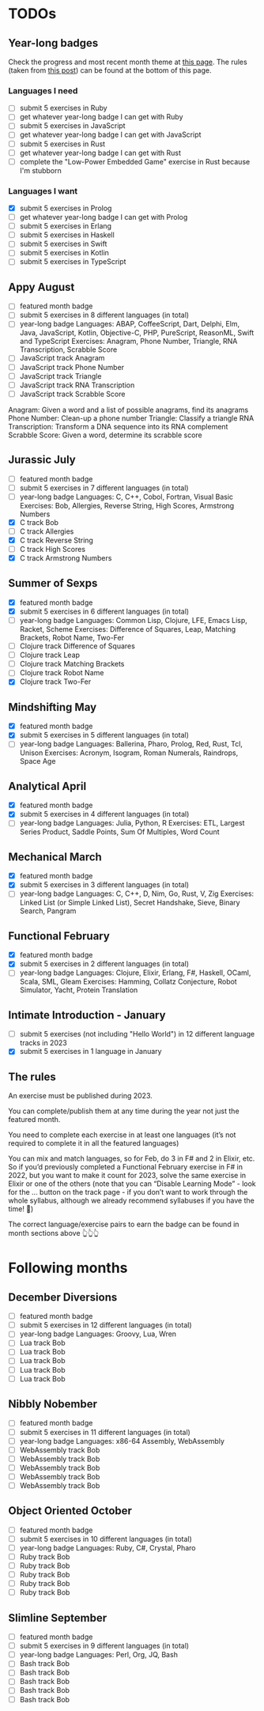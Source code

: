 # TODOs

<!-- ## 12in23 -->

## Year-long badges

Check the progress and most recent month theme at [this page](https://exercism.org/challenges/12in23).
The rules (taken from [this post](https://forum.exercism.org/t/new-12in23-badge-for-completing-all-the-things/4183)) can be found at the bottom of this page.

### Languages I need

- [ ] submit 5 exercises in Ruby
- [ ] get whatever year-long badge I can get with Ruby
- [ ] submit 5 exercises in JavaScript
- [ ] get whatever year-long badge I can get with JavaScript
- [ ] submit 5 exercises in Rust
- [ ] get whatever year-long badge I can get with Rust
- [ ] complete the "Low-Power Embedded Game" exercise in Rust because I'm stubborn

### Languages I want

- [x] submit 5 exercises in Prolog
- [ ] get whatever year-long badge I can get with Prolog
- [ ] submit 5 exercises in Erlang
- [ ] submit 5 exercises in Haskell
- [ ] submit 5 exercises in Swift
- [ ] submit 5 exercises in Kotlin
- [ ] submit 5 exercises in TypeScript

## Appy August


- [ ] featured month badge
- [ ] submit 5 exercises in 8 different languages (in total)
- [ ] year-long badge
Languages: ABAP, CoffeeScript, Dart, Delphi, Elm, Java, JavaScript, Kotlin, Objective-C, PHP, PureScript, ReasonML, Swift and TypeScript
Exercises: Anagram, Phone Number, Triangle, RNA Transcription, Scrabble Score
- [ ] JavaScript track Anagram
- [ ] JavaScript track Phone Number
- [ ] JavaScript track Triangle
- [ ] JavaScript track RNA Transcription
- [ ] JavaScript track Scrabble Score

 Anagram: Given a word and a list of possible anagrams, find its anagrams
 Phone Number: Clean-up a phone number
 Triangle: Classify a triangle
 RNA Transcription: Transform a DNA sequence into its RNA complement
 Scrabble Score: Given a word, determine its scrabble score

## Jurassic July

- [ ] featured month badge
- [ ] submit 5 exercises in 7 different languages (in total)
- [ ] year-long badge
Languages: C, C++, Cobol, Fortran, Visual Basic
Exercises: Bob, Allergies, Reverse String, High Scores, Armstrong Numbers
- [x] C track Bob
- [ ] C track Allergies
- [x] C track Reverse String
- [ ] C track High Scores
- [x] C track Armstrong Numbers

## Summer of Sexps

- [x] featured month badge
- [x] submit 5 exercises in 6 different languages (in total)
- [ ] year-long badge
Languages: Common Lisp, Clojure, LFE, Emacs Lisp, Racket, Scheme
Exercises: Difference of Squares, Leap, Matching Brackets, Robot Name, Two-Fer
- [ ] Clojure track Difference of Squares
- [ ] Clojure track Leap
- [ ] Clojure track Matching Brackets
- [ ] Clojure track Robot Name
- [x] Clojure track Two-Fer

## Mindshifting May

- [x] featured month badge
- [x] submit 5 exercises in 5 different languages (in total)
- [ ] year-long badge
Languages: Ballerina, Pharo, Prolog, Red, Rust, Tcl, Unison
Exercises: Acronym, Isogram, Roman Numerals, Raindrops, Space Age

## Analytical April

- [x] featured month badge
- [x] submit 5 exercises in 4 different languages (in total)
- [ ] year-long badge
Languages: Julia, Python, R
Exercises: ETL, Largest Series Product, Saddle Points, Sum Of Multiples, Word Count

## Mechanical March

- [x] featured month badge
- [x] submit 5 exercises in 3 different languages (in total)
- [ ] year-long badge
Languages: C, C++, D, Nim, Go, Rust, V, Zig
Exercises: Linked List (or Simple Linked List), Secret Handshake, Sieve, Binary Search, Pangram

## Functional February

- [x] featured month badge
- [x] submit 5 exercises in 2 different languages (in total)
- [ ] year-long badge
Languages: Clojure, Elixir, Erlang, F#, Haskell, OCaml, Scala, SML, Gleam
Exercises: Hamming, Collatz Conjecture, Robot Simulator, Yacht, Protein Translation

## Intimate Introduction - January

- [ ] submit 5 exercises (not including "Hello World") in 12 different language tracks in 2023
- [x] submit 5 exercises in 1 language in January

## The rules

An exercise must be published during 2023.

You can complete/publish them at any time during the year not just the featured month.

You need to complete each exercise in at least one languages (it’s not required to complete it in all the featured languages)

You can mix and match languages, so for Feb, do 3 in F# and 2 in Elixir, etc. So if you’d previously completed a Functional February exercise in F# in 2022, but you want to make it count for 2023, solve the same exercise in Elixir or one of the others (note that you can “Disable Learning Mode” - look for the ... button on the track page - if you don’t want to work through the whole syllabus, although we already recommend syllabuses if you have the time! 🙂)

The correct language/exercise pairs to earn the badge can be found in month sections above 👆👆👆

<!-- ## Other ideas -->

<!-- 15 years apart series: COBOL, C, C++, C# and Swift, they have been developed more or less 15 years apart and doing them in order allows to see how "main stream" programming has evolved over time. -->


# Following months
## December Diversions

- [ ] featured month badge
- [ ] submit 5 exercises in 12 different languages (in total)
- [ ] year-long badge
Languages: Groovy, Lua, Wren
- [ ] Lua track Bob
- [ ] Lua track Bob
- [ ] Lua track Bob
- [ ] Lua track Bob
- [ ] Lua track Bob

## Nibbly Nobember

- [ ] featured month badge
- [ ] submit 5 exercises in 11 different languages (in total)
- [ ] year-long badge
Languages: x86-64 Assembly, WebAssembly
- [ ] WebAssembly track Bob
- [ ] WebAssembly track Bob
- [ ] WebAssembly track Bob
- [ ] WebAssembly track Bob
- [ ] WebAssembly track Bob

## Object Oriented October

- [ ] featured month badge
- [ ] submit 5 exercises in 10 different languages (in total)
- [ ] year-long badge
Languages: Ruby, C#, Crystal, Pharo
- [ ] Ruby track Bob
- [ ] Ruby track Bob
- [ ] Ruby track Bob
- [ ] Ruby track Bob
- [ ] Ruby track Bob

## Slimline September

- [ ] featured month badge
- [ ] submit 5 exercises in 9 different languages (in total)
- [ ] year-long badge
Languages: Perl, Org, JQ, Bash
- [ ] Bash track Bob
- [ ] Bash track Bob
- [ ] Bash track Bob
- [ ] Bash track Bob
- [ ] Bash track Bob
